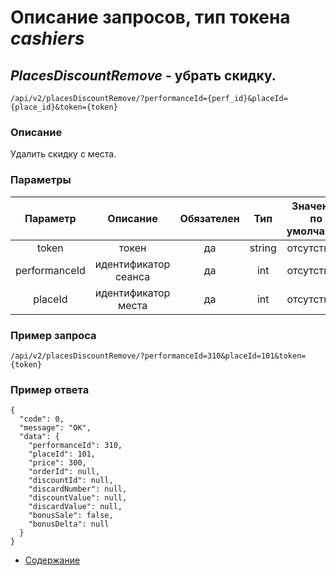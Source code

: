 Описание запросов, тип токена _cashiers_
================================

_PlacesDiscountRemove_ - убрать скидку.
------------------------------------
`/api/v2/placesDiscountRemove/?performanceId={perf_id}&placeId={place_id}&token={token}`

### Описание
Удалить скидку с места.

### Параметры
| Параметр 	|        Описание       	| Обязателен 	|   Тип  	| Значение по умолчанию 	|
|:--------:	|:---------------------:	|:----------:	|:------:	|:---------------------:	|
|   token  	|         токен         	|     да     	| string 	|      отсутствует      	|
|  performanceId 	| идентификатор сеанса |     да     	|   int  	|      отсутствует      	|
|  placeId 	| идентификатор места |     да     	|   int  	|      отсутствует      	|

### Пример запроса
`/api/v2/placesDiscountRemove/?performanceId=310&placeId=101&token={token}`

### Пример ответа
```
{
  "code": 0,
  "message": "OK",
  "data": {
    "performanceId": 310,
    "placeId": 101,
    "price": 300,
    "orderId": null,
    "discountId": null,
    "discardNumber": null,
    "discountValue": null,
    "discardValue": null,
    "bonusSale": false,
    "bonusDelta": null
  }
}
```

* [Содержание](../index)